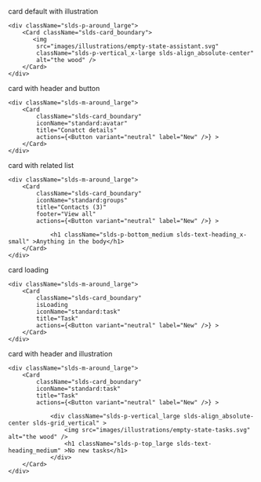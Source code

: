 card default with illustration

    <div className="slds-p-around_large">
        <Card className="slds-card_boundary">
           <img 
            src="images/illustrations/empty-state-assistant.svg"
            className="slds-p-vertical_x-large slds-align_absolute-center"
            alt="the wood" />
        </Card>
    </div>


card with header and button

    <div className="slds-m-around_large">    
        <Card
            className="slds-card_boundary"
            iconName="standard:avatar"
            title="Conatct details"
            actions={<Button variant="neutral" label="New" />} >
        </Card>
    </div>


card with related list

    <div className="slds-m-around_large">  
        <Card
            className="slds-card_boundary"
            iconName="standard:groups"
            title="Contacts (3)"
            footer="View all"
            actions={<Button variant="neutral" label="New" />} >

                <h1 className="slds-p-bottom_medium slds-text-heading_x-small" >Anything in the body</h1>
        </Card>
    </div>


card loading

    <div className="slds-m-around_large">
        <Card
            className="slds-card_boundary"
            isLoading
            iconName="standard:task"
            title="Task"
            actions={<Button variant="neutral" label="New" />} >
        </Card>
    </div>


card with header and illustration

    <div className="slds-m-around_large">
        <Card
            className="slds-card_boundary"
            iconName="standard:task"
            title="Task"
            actions={<Button variant="neutral" label="New" />} >

                <div className="slds-p-vertical_large slds-align_absolute-center slds-grid_vertical" >
                    <img src="images/illustrations/empty-state-tasks.svg" alt="the wood" />
                    <h1 className="slds-p-top_large slds-text-heading_medium" >No new tasks</h1>
                </div>
        </Card>
    </div>
